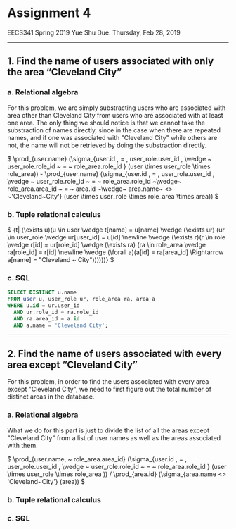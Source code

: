 # Assignment 4

  EECS341 Spring 2019
  Yue Shu
  Due: Thursday, Feb 28, 2019

---

## 1. Find the name of users associated with only the area “Cleveland City”

### a. Relational algebra

For this problem, we are simply substracting users who are associated with area other than Cleveland City from users who are associated with at least one area. The only thing we should notice is that we cannot take the substraction of names directly, since in the case when there are repeated names, and if one was associated with "Cleveland City" while others are not, the name will not be retrieved by doing the substraction directly. 

$ \prod_{user.name} (\sigma_{user.id \, = \, user\_role.user\_id \, \wedge ~ user\_role.role\_id ~ = ~ role\_area.role\_id } (user \times user\_role \times role\_area)) - \prod_{user.name} (\sigma_{user.id \, = \, user\_role.user\_id \, \wedge ~ user\_role.role\_id ~ = ~ role\_area.role\_id ~\wedge~ role\_area.area\_id ~ = ~ area.id ~\wedge~ area.name~ <> ~'Cleveland~City'} (user \times user\_role \times role\_area \times area)) $

### b. Tuple relational calculus

$ \{t| (\exists u)(u \in user \wedge t[name] = u[name] \wedge (\exists ur) (ur \in user\_role \wedge ur[user\_id] = u[id] \newline \wedge (\exists r)(r \in role \wedge r[id] = ur[role\_id] \wedge (\exists ra) (ra \in role\_area \wedge ra[role\_id] = r[id] \newline \wedge (\forall a)(a[id] = ra[area\_id] \Rightarrow a[name] = "Cleveland ~ City"))))))\}  $

### c. SQL

```sql
SELECT DISTINCT u.name 
FROM user u, user_role ur, role_area ra, area a 
WHERE u.id = ur.user_id  
  AND ur.role_id = ra.role_id 
  AND ra.area_id = a.id 
  AND a.name = 'Cleveland City';
```

--- 

## 2. Find the name of users associated with every area except “Cleveland City”

For this problem, in order to find the users associated with every area except "Cleveland City", we need to first figure out the total number of distinct areas in the database. 

### a. Relational algebra

What we do for this part is just to divide the list of all the areas except "Cleveland City" from a list of user names as well as the areas associated with them. 

$ \prod_{user.name, ~ role\_area.area\_id} (\sigma_{user.id \, = \, user\_role.user\_id \, \wedge ~ user\_role.role\_id ~ = ~ role\_area.role\_id } (user \times user\_role \times role\_area )) / \prod_{area.id} (\sigma_{area.name <> 'Cleveland~City'} (area))  $


### b. Tuple relational calculus


### c. SQL

```sql

```
